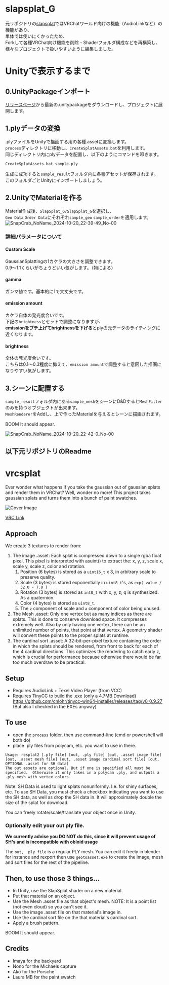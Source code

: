 # slapsplat_G
元リポジトリの[slapsplat](https://github.com/cnlohr/slapsplat)ではVRChatワールド向けの機能（AudioLinkなど）の機能があり、  
単体では使いにくかったため、  
Forkして各種VRChat向け機能を削除・Shaderフォルダ構成などを再構築し、  
様々なプロジェクトで扱いやすいように編集しました。

# Unityで表示するまで
## 0.UnityPackageインポート
[リリースページ](https://github.com/GONBEEEproject/slapsplat_G/releases)から最新の.unitypackageをダウンロードし、プロジェクトに展開します。

## 1.plyデータの変換
.plyファイルをUnityで描画する用の各種.assetに変換します。  
`process`ディレクトリに移動し、`CreateSplatAssets.bat`を利用します。  
同じディレクトリ内にplyデータを配置し、以下のようにコマンドを叩きます。  
```
CreateSplatAssets.bat sample.ply
```
生成に成功すると`sample_result`フォルダ内に各種アセットが保存されます。  
このフォルダごとUnityにインポートしましょう。


## 2.UnityでMaterialを作る
Material作成後、`SlapSplat_G/SlapSplat_G`を選択し、  
`Geo Data` `Order Data`にそれぞれ`sample_geo` `sample_order`を適用します。  
![SnapCrab_NoName_2024-10-20_22-39-49_No-00](https://github.com/user-attachments/assets/e795f819-0500-46c4-9f70-cac3766bcaf3)


### 詳細パラメータについて
#### Custom Scale
GaussianSplattingの1カケラの大きさを調整できます。  
0.9～1.1くらいがちょうどいい気がします。（物による）  

#### gamma
ガンマ値です。基本的に1で大丈夫です。

#### emission amount 
カケラ自体の発光度合いです。  
下記の`brightness`とセットで調整になりますが、  
**emissionをブチ上げてbrightnessを下げる**とplyの元データのライティングに近くなります。

#### brightness
全体の発光度合いです。  
こちらは0.1～0.3程度に抑えて、`emission amount`で調整すると意図した描画になりやすい気がします。

## 3.シーンに配置する
`sample_result`フォルダ内にある`sample_mesh`をシーンにD&Dすると`MeshFilter`のみを持つオブジェクトが出来ます。  
`MeshRenderer`をAddし、上で作ったMaterialを与えるとシーンに描画されます。

BOOM It should appear.  

![SnapCrab_NoName_2024-10-20_22-42-0_No-00](https://github.com/user-attachments/assets/5fe5ccce-2181-4384-9c62-a06dc1dda50e)




以下元リポジトリのReadme
---

# vrcsplat

Ever wonder what happens if you take the gaussian out of gaussian splats and render them in VRChat?  Well, wonder no more! This project takes gaussian splats and turns them into a bunch of paint swatches.

![Cover Image](https://github.com/cnlohr/slapsplat/blob/master/Assets/slapsplat/coverimage.jpg?raw=true)

[VRC Link](https://vrchat.com/home/launch?worldId=wrld_0ced80f6-29f7-4310-be6a-342eaf80c2ca&instanceId=github~region(us))

## Approach

We create 3 textures to render from:

1. The image .asset: Each splat is compressed down to a single rgba float pixel.  This pixel is interpreted with asuint() to extract the: x, y, z, scale x, scale y, scale z, color and rotation.
    1. Position (6 bytes) is stored as a `uint16_t` x 3, in arbitrary scale to preserve quality.
    2. Scale (3 bytes) is stored exponentially in `uint8_t`'s, as `exp( value / 32.0 - 7.0 )`
    3. Rotation (3 bytes) is stored as `int8_t` with x, y, z; q is synthesized.  As a quaternion.
    4. Color (4 bytes) is stored as `uint8_t`.
    5. The `z` component of scale and `a` component of color being unused.
 2. The Mesh .asset:  Only one vertex but as many indices as there are splats.  This is done to conserve download space.  It compresses extremely well.  Also by only having one vertex, there can be an unlimited number of points, that point at that vertex.  A geometry shader will convert these points to the proper splats at runtime.
 3. The cardinal sort .asset:  A 32-bit-per-pixel texture containing the order in which the splats should be rendered, from front to back for each of the 4 cardinal directions.  This optimizes the rendering to catch early z, which is crucial for performance because otherwise there would be far too much overdraw to be practical.

## Setup
 * Requires AudioLink + Texel Video Player (from VCC)
 * Requires TinyCC to build the .exe (only a 4.7MB Download) https://github.com/cnlohr/tinycc-win64-installer/releases/tag/v0_0.9.27 (But also I checked in the EXEs anyway)

## To use
 * open the `process` folder, then use command-line (cmd or powershell will both do)
 * place .ply files from polycam, etc. you want to use in there.

```
Usage: resplat2 [.ply file] [out, .ply file] [out, .asset image file] [out, .asset mesh file] [out, .asset image cardinal sort file] [out, OPTIONAL .asset for SH data]
The out assets are optional. But if one is specified all must be specified.  Otherwise it only takes in a polycam .ply, and outputs a .ply mesh with vertex colors.
```
Note: SH Data is used to light splats nonuniformly.  I.e. for shiny surfaces, etc.  To use SH Data, you must check a checkbox indicating you want to use the SH data, as well as drop the SH data in.  It will approximately double the size of the splat for download.

You can freely rotate/scale/translate your object once in Unity.

### Optionally edit your out ply file.

**We currently advise you DO NOT do this, since it will prevent usage of SH's and is incompatible with obloid usage**

The `out, .ply file` is a regular PLY mesh.  You can edit it freely in blender for instance and rexport then use `geotoasset.exe` to create the image, mesh and sort files for the rest of the pipeline.

## Then, to use those 3 things...

 * In Unity, use the SlapSplat shader on a new material.
 * Put that material on an object.
 * Use the Mesh .asset file as that object's mesh. NOTE: It is a point list (not even cloud) so you can't see it.
 * Use the image .asset file on that material's image in.
 * Use the cardinal sort file on the that material's cardinal sort.
 * Apply a brush pattern.
 
 BOOM It should appear.

 ## Credits
  * Imaya for the backyard
  * Nono for the Michaels capture
  * Ako for the Porsche
  * Laura MB for the paint swatch
 

